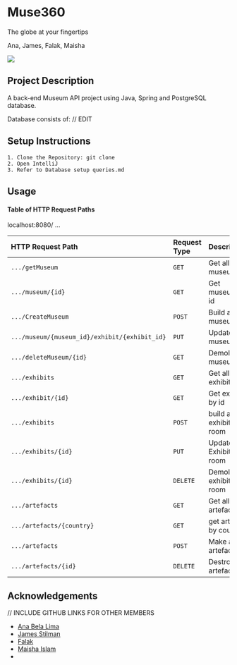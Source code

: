 # Muse360

The globe at your fingertips

Ana, James, Falak, Maisha

<img src=“https://tf-cmsv2-smithsonianmag-media.s3.amazonaws.com/filer/0f/97/0f970dc5-a0db-4960-8607-488ac3f83742/virtualvisit.jpg”>

## Project Description

A back-end Museum API project using Java, Spring and PostgreSQL database.

Database consists of: // EDIT

## Setup Instructions

    1. Clone the Repository: git clone 
    2. Open IntelliJ
    3. Refer to Database setup queries.md

## Usage

#### Table of HTTP Request Paths

localhost:8080/ ...

| HTTP Request Path                               | Request Type | Description               |
|:------------------------------------------------|:-------------|:--------------------------|
| `.../getMuseum `                                | `GET`        | Get all museums           |
| `.../museum/{id}`                               | `GET`        | Get museum by id          |
| `.../CreateMuseum`                              | `POST`       | Build a museum            |
| `.../museum/{museum_id}/exhibit/{exhibit_id} `  | `PUT`        | Update museum             |
| `.../deleteMuseum/{id}`                         | `GET`        | Demolish museum           |
| `.../exhibits `                                 | `GET`        | Get all exhibits          |
| `.../exhibit/{id} `                             | `GET`        | Get exhibit by id         |
| `.../exhibits`                                  | `POST`       | build an exhibition room  |
| `.../exhibits/{id} `                            | `PUT`        | Update an Exhibition room |
| `.../exhibits/{id} `                            | `DELETE`     | Demolish exhibition room  |
| `.../artefacts `                                | `GET`        | Get all artefacts         |
| `.../artefacts/{country}`                       | `GET`        | get artefact by country   |
| `.../artefacts `                                | `POST`       | Make an artefact          |
| `.../artefacts/{id}`                            | `DELETE`     | Destroy an artefact       |



## Acknowledgements

// INCLUDE GITHUB LINKS FOR OTHER MEMBERS

- [Ana Bela Lima](https://github.com//ana-bela-lima)
- [James Stilman](https://github.com/)
- [Falak ](https://github.com//)
- [Maisha Islam](https://github.com//)
- 


